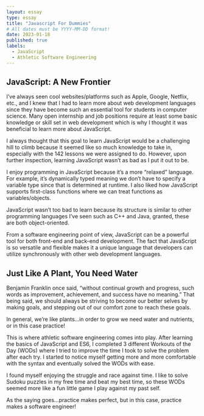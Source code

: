 ```yaml
---
layout: essay
type: essay
title: "Javascript For Dummies"
# All dates must be YYYY-MM-DD format!
date: 2023-01-18
published: true
labels:
  - JavaScript
  - Athletic Software Engineering
---
```


## JavaScript: A New Frontier

I’ve always seen cool websites/platforms such as Apple, Google, Netflix, etc., and I knew that I had to learn more about web development languages since they have become such an essential tool for students in computer science. Many open internship and job positions require at least some basic knowledge or skill set in web development which is why I thought it was beneficial to learn more about JavaScript.

I always thought that this goal to learn JavaScript would be a challenging hill to climb because it seemed like so much knowledge to take in, especially with the 142 lessons we were assigned to do. However, upon further inspection, learning JavaScript wasn’t as bad as I put it out to be. 

I enjoy programming in JavaScript because it’s a more “relaxed” language. For example, it’s dynamically typed meaning we don’t have to specify a variable type since that is determined at runtime. I also liked how JavaScript supports first-class functions where we can treat functions as variables/objects. 

JavaScript wasn’t too bad to learn because its structure is similar to other programming languages I’ve seen such as C++ and Java, granted, these are both object-oriented.

From a software engineering point of view, JavaScript can be a powerful tool for both front-end and back-end development. The fact that JavaScript is so versatile and flexible makes it a unique language that developers can utilize synchronously with other web development languages.


## Just Like A Plant, You Need Water
Benjamin Franklin once said, “without continual growth and progress, such words as improvement, achievement, and success have no meaning.” That being said, we should always be striving to become our better selves by making goals, and stepping out of our comfort zone to reach these goals.

In general, we’re like plants…in order to grow we need water and nutrients, or in this case practice!

This is where athletic software engineering comes into play. After learning the basics of JavaScript and ES6, I completed 3 different Workouts of the Day (WODs) where I tried to improve the time I took to solve the problem after each try. I started to notice myself getting more and more comfortable with the syntax and eventually solved the WODs with ease. 

I found myself enjoying the struggle and race against time. I like to solve Sudoku puzzles in my free time and beat my best time, so these WODs seemed more like a fun little game I play against my past self. 

As the saying goes…practice makes perfect, but in this case, practice makes a software engineer!





